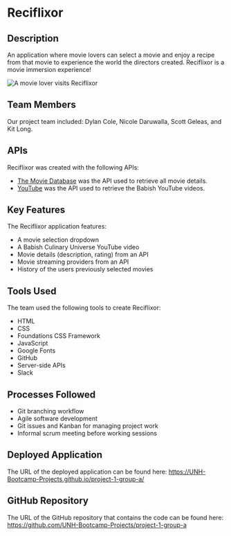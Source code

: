 # Reciflixor

## Description

An application where movie lovers can select a movie and enjoy a recipe from that movie to experience the world the directors created. Reciflixor is a movie immersion experience! 

![A movie lover visits Reciflixor](assets/images/reciflixor.png)

## Team Members

Our project team included: Dylan Cole, Nicole Daruwalla, Scott Geleas, and Kit Long.

## APIs 

Reciflixor was created with the following APIs:

* [The Movie Database](https://api.themoviedb.org) was the API used to retrieve all movie details.
* [YouTube](https://developers.google.com/youtube/v3) was the API used to retrieve the Babish YouTube videos. 

## Key Features

The Reciflixor application features:

* A movie selection dropdown
* A Babish Culinary Universe YouTube video 
* Movie details (description, rating) from an API
* Movie streaming providers from an API
* History of the users previously selected movies

## Tools Used

The team used the following tools to create Reciflixor:

* HTML
* CSS
* Foundations CSS Framework
* JavaScript
* Google Fonts
* GitHub
* Server-side APIs
* Slack

## Processes Followed

* Git branching workflow
* Agile software development
* Git issues and Kanban for managing project work
* Informal scrum meeting before working sessions

## Deployed Application

The URL of the deployed application can be found here: 
https://UNH-Bootcamp-Projects.github.io/project-1-group-a/


## GitHub Repository

The URL of the GitHub repository that contains the code can be found here:
https://github.com/UNH-Bootcamp-Projects/project-1-group-a

